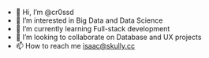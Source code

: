 - 👋 Hi, I’m @cr0ssd
- 👀 I’m interested in Big Data and Data Science
- 🌱 I’m currently learning Full-stack development
- 💞️ I’m looking to collaborate on Database and UX projects
- 📫 How to reach me isaac@skully.cc

<!---
cr0ssd/cr0ssd is a ✨ special ✨ repository because its `README.md` (this file) appears on your GitHub profile.
You can click the Preview link to take a look at your changes.
--->
